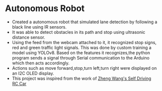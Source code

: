 # Autonomous Robot


- Created a autonomous robot that simulated lane detection by following a black line using IR sensors. 
- It was able to detect obstacles in its path and stop using ultrasonic distance sensor. 
- Using the feed from the webcam attached to it, it recognized stop signs, red and green traffic light signals. This was done by custom training a model using YOLOv8. Based on the features it recognizes,the python program sends a signal through Serial communication to the Arduino which then acts accordingly.
- Actions such as move forward,stop,turn left,turn right were displayed on an I2C OLED display.
- This project was inspired from the work of [Zheng Wang's Self Driving RC Car](https://zhengludwig.wordpress.com/projects/self-driving-rc-car/)

